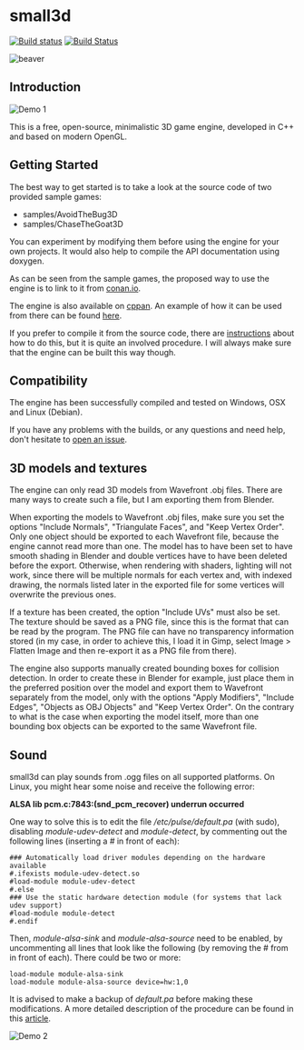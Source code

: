 small3d
=======
[![Build status](https://ci.appveyor.com/api/projects/status/vl7gmu89v7194o2t?svg=true)](https://ci.appveyor.com/project/coding3d/small3d) [![Build Status](https://travis-ci.org/dimi309/small3d.svg?branch=master)](https://travis-ci.org/dimi309/small3d)

![beaver](https://raw.githubusercontent.com/coding3d/small3d/develop/assets/small3d.png)

Introduction
------------

![Demo 1](https://cloud.githubusercontent.com/assets/875167/18656425/4781b3d0-7ef1-11e6-83de-e412d5840fec.gif)

This is a free, open-source, minimalistic 3D game engine, developed in C++ and based on modern OpenGL.

Getting Started
---------------
The best way to get started is to take a look at the source code of two provided sample games:

- samples/AvoidTheBug3D
- samples/ChaseTheGoat3D

You can experiment by modifying them before using the engine for your own projects. It would also help to compile the API documentation using doxygen.

As can be seen from the sample games, the proposed way to use the engine is to link to it from [conan.io](https://www.conan.io/source/small3d/1.0.5/coding3d/stable).

The engine is also available on [cppan](https://cppan.org/pvt.coding3d.small3d). An example of how it can be used from there can be found [here](https://github.com/cppan/small3d_example).

If you prefer to compile it from the source code, there are [instructions](BUILDING.md) about how to do this, but it is quite an involved procedure. I will always make sure that the engine can be built this way though.

Compatibility
-------------
The engine has been successfully compiled and tested on Windows, OSX and Linux (Debian).

If you have any problems with the builds, or any questions and need help, don't hesitate to [open an issue](https://github.com/coding3d/small3d/issues).

3D models and textures
----------------------

The engine can only read 3D models from Wavefront .obj files. There are many ways to create such a file, but I am exporting them from Blender.

When exporting the models to Wavefront .obj files, make sure you set the options "Include Normals", "Triangulate Faces", and "Keep Vertex Order". Only one object should be exported to each Wavefront file, because the engine cannot read more than one. The model has to have been set to have smooth shading in Blender and double vertices have to have been deleted before the export. Otherwise, when rendering with shaders, lighting will not work, since there will be multiple normals for each vertex and, with indexed drawing,
the normals listed later in the exported file for some vertices will overwrite the previous ones.

If a texture has been created, the option "Include UVs" must also be set. The texture should be saved as a PNG file, since this is the format that can be read by the program. The PNG file can have no transparency information stored (in my case, in order to achieve this, I load it in Gimp, select Image > Flatten Image and then re-export it as a PNG file from there).

The engine also supports manually created bounding boxes for collision detection. In order to create these in Blender for example, just place them in the preferred position over the model and export them to Wavefront separately from the model, only with the options "Apply Modifiers", "Include Edges", "Objects as OBJ Objects" and "Keep Vertex Order". On the contrary to what is the case when exporting the model itself, more than one bounding box objects can be exported to the same Wavefront file.

Sound
-----

small3d can play sounds from .ogg files on all supported platforms. On Linux, you might hear some noise and receive the following error:

**ALSA lib pcm.c:7843:(snd_pcm_recover) underrun occurred**

One way to solve this is to edit the file */etc/pulse/default.pa* (with sudo), disabling *module-udev-detect* and *module-detect*, by commenting out the following lines (inserting a \# in front of each):

	### Automatically load driver modules depending on the hardware available
	#.ifexists module-udev-detect.so
	#load-module module-udev-detect
	#.else
	### Use the static hardware detection module (for systems that lack udev support)
	#load-module module-detect
	#.endif

Then, *module-alsa-sink* and *module-alsa-source* need to be enabled, by uncommenting all lines that look like the following (by removing the \# from in front of each). There could be two or more:

	load-module module-alsa-sink
	load-module module-alsa-source device=hw:1,0

It is advised to make a backup of *default.pa* before making these modifications. A more detailed description of the procedure can be found in this [article](http://thehumble.ninja/2014/02/06/fixing-alsa-lib-pcmc7843snd_pcm_recover-underrun-occurred-while-keeping-pulseaudio-in-your-system/).


![Demo 2](https://cloud.githubusercontent.com/assets/875167/18656844/0dc828a0-7ef5-11e6-884b-706369d682f6.gif)
